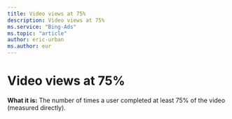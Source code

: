 ```yaml
---
title: Video views at 75%
description: Video views at 75%
ms.service: "Bing-Ads"
ms.topic: "article"
author: eric-urban
ms.author: eur
---
```


# Video views at 75%

**What it is:**  The number of times a user completed at least 75% of the video (measured directly).


